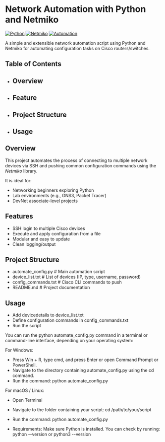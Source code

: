 # Network Automation with Python and Netmiko

[![Python](https://img.shields.io/badge/Python-3.8+-blue?logo=python)](https://www.python.org/)
[![Netmiko](https://img.shields.io/badge/Library-Netmiko-brightgreen)](https://github.com/ktbyers/netmiko)
[![Automation](https://img.shields.io/badge/Use%20Case-Network%20Automation-orange)]()


A simple and extensible network automation script using Python and Netmiko for automating configuration tasks on Cisco routers/switches.

## Table of Contents

- ## Overview
- ## Feature
- ## Project Structure
- ## Usage

## Overview

This project automates the process of connecting to multiple network devices via SSH and pushing common configuration commands using the *Netmiko* library.

It is ideal for:
- Networking beginners exploring Python
- Lab environments (e.g., GNS3, Packet Tracer)
- DevNet associate-level projects

## Features

- SSH login to multiple Cisco devices
- Execute and apply configuration from a file
- Modular and easy to update
- Clean logging/output

## Project Structure

- automate_config.py         # Main automation script
- device_list.txt            # List of devices (IP, type, username, password)
- config_commands.txt        # Cisco CLI commands to push
- README.md                  # Project documentation

## Usage

- Add devicedetails to device_list.txt
- Define configuration commands in config_commands.txt
- Run the script

You can run the python automate_config.py command in a terminal or command-line interface, depending on your operating system:

For Windows:
- Press Win + R, type cmd, and press Enter or open Command Prompt or PowerShell.
- Navigate to the directory containing automate_config.py using the cd command.
- Run the command:
python automate_config.py

For macOS / Linux:
- Open Terminal
- Navigate to the folder containing your script:
cd /path/to/your/script
- Run the command:
python automate_config.py

- Requirements:
Make sure Python is installed. You can check by running:
python --version 
or
python3 --version
